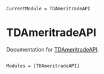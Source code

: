 ```@meta
CurrentModule = TDAmeritradeAPI
```

# TDAmeritradeAPI

Documentation for [TDAmeritradeAPI](https://github.com/aprueser/TDAmeritradeAPI.jl).

```@index
```

```@autodocs
Modules = [TDAmeritradeAPI]
```

